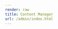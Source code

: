```yaml
---
render: raw
title: Content Manager
url: /admin/index.html
---
```

<html>
<head>
  <meta charset="utf-8" />
  <meta name="viewport" content="width=device-width, initial-scale=1.0" />
</head>
<body>
  <!-- Include the script that builds the page and powers Netlify CMS -->
  <!-- <script src="https://unpkg.com/netlify-cms@^2.0.0/dist/netlify-cms.js"></script> -->
  <script src="{{< static "/vendor/netlify-cms/2.10.56-dist/netlify-cms.js" >}}"></script>
  <script src="./shortcode/alert.js"></script>
  <script src="./shortcode/expand.js"></script>
  <script src="./shortcode/panel.js"></script>
  <script src="./shortcode/button.js"></script>
</body>
</html>
